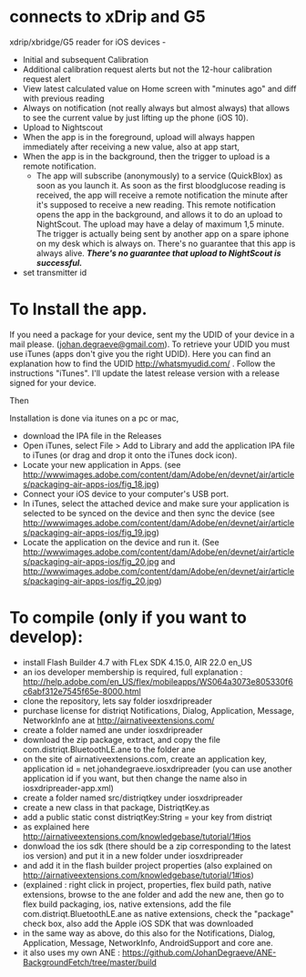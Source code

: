 # connects to xDrip and G5



xdrip/xbridge/G5 reader for iOS devices - 

* Initial and subsequent Calibration
* Additional calibration request alerts but not the 12-hour calibration request alert
* View latest calculated value on Home screen with "minutes ago" and diff with previous reading
* Always on notification (not really always but almost always) that allows to see the current value by just lifting up the phone (iOS 10).
* Upload to Nightscout
 * When the app is in the foreground, upload will always happen immediately after receiving a new value, also at app start, 
 * When the app is in the background, then the trigger to upload is a remote notification.
   * The app will subscribe (anonymously) to a service (QuickBlox) as soon as you launch it. As soon as the first bloodglucose reading is received, the app will receive a remote notification the minute after it's supposed to receive a new reading. This remote notification opens the app in the background, and allows it to do an upload to NightScout. The upload may have a delay of maximum 1,5 minute. The trigger is actually being sent by another app on a spare iphone on my desk which is always on. There's no guarantee that this app is always alive. ___There's no guarantee that upload to NightScout is successful.___
* set transmitter id



# To Install the app.

If you need a package for your device, sent my the UDID of your device in a mail please. (johan.degraeve@gmail.com).
To retrieve your UDID you must use iTunes (apps don't give you the right UDID). Here you can find an explanation how to find the UDID http://whatsmyudid.com/ . Follow the instructions "iTunes".
I'll update the latest release version with a release signed for your device.

Then

Installation is done via itunes on a pc or mac, 

* download the IPA file in the Releases
* Open iTunes, select File > Add to Library and add the application IPA file to iTunes (or drag and drop it onto the iTunes dock icon).
* Locate your new application in Apps. (see http://wwwimages.adobe.com/content/dam/Adobe/en/devnet/air/articles/packaging-air-apps-ios/fig_18.jpg)
* Connect your iOS device to your computer's USB port.
* In iTunes, select the attached device and make sure your application is selected to be synced on the device and then sync the device (see http://wwwimages.adobe.com/content/dam/Adobe/en/devnet/air/articles/packaging-air-apps-ios/fig_19.jpg)
* Locate the application on the device and run it. (See http://wwwimages.adobe.com/content/dam/Adobe/en/devnet/air/articles/packaging-air-apps-ios/fig_20.jpg and http://wwwimages.adobe.com/content/dam/Adobe/en/devnet/air/articles/packaging-air-apps-ios/fig_20.jpg)

# To compile (only if you want to develop):
- install Flash Builder 4.7 with FLex SDK 4.15.0, AIR 22.0 en_US
- an ios developer membership is required, full explanation : http://help.adobe.com/en_US/flex/mobileapps/WS064a3073e805330f6c6abf312e7545f65e-8000.html
- clone the repository, lets say folder iosxdripreader
- purchase license for distriqt Notifications, Dialog, Application, Message, NetworkInfo ane at http://airnativeextensions.com/
- create a folder named ane under iosxdripreader
- download the zip package, extract, and copy the file com.distriqt.BluetoothLE.ane to the folder ane
- on the site of airnativeextensions.com, create an application key, application id = net.johandegraeve.iosxdripreader (you can use another application id if you want, but then change the name also in iosxdripreader-app.xml)
- create a folder named src/distriqtkey under iosxdripreader
- create a new class in that package, DistriqtKey.as
- add a public static const distriqtKey:String = your key from distriqt
- as explained here http://airnativeextensions.com/knowledgebase/tutorial/1#ios
- donwload the ios sdk (there should be a zip corresponding to the latest ios version) and put it in a new folder under iosxdripreader
- and add it in the flash builder project properties (also explained on  http://airnativeextensions.com/knowledgebase/tutorial/1#ios)
- (explained : right click in project, properties, flex build path, native extensions, browse to the ane folder and add the new ane, then go to flex build packaging, ios, native extensions, add the file com.distriqt.BluetoothLE.ane as native extensions, check the "package" check box, also add the Apple iOS SDK that was downloaded
- in the same way as above, do this also for the Notifications, Dialog, Application, Message, NetworkInfo, AndroidSupport and core ane.
- it also uses my own ANE : https://github.com/JohanDegraeve/ANE-BackgroundFetch/tree/master/build
